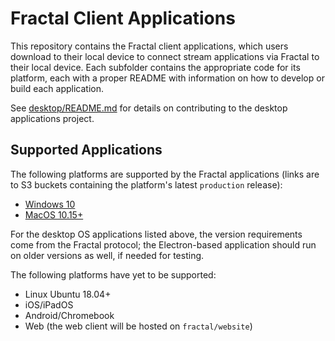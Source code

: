 # Fractal Client Applications

This repository contains the Fractal client applications, which users download to their local device to connect stream applications via Fractal to their local device. Each subfolder contains the appropriate code for its platform, each with a proper README with information on how to develop or build each application.

See [desktop/README.md](desktop/README.md) for details on contributing to the desktop applications project.

## Supported Applications

The following platforms are supported by the Fractal applications (links are to S3 buckets containing the platform's latest `production` release):

-   [Windows 10](https://s3.console.aws.amazon.com/s3/buckets/fractal-chromium-windows-prod/?region=us-east-1)
-   [MacOS 10.15+](https://s3.console.aws.amazon.com/s3/buckets/fractal-chromium-macos-prod/?region=us-east-1)

For the desktop OS applications listed above, the version requirements come from the Fractal protocol; the Electron-based application should run on older versions as well, if needed for testing.

The following platforms have yet to be supported:

-   Linux Ubuntu 18.04+
-   iOS/iPadOS
-   Android/Chromebook
-   Web (the web client will be hosted on `fractal/website`)
